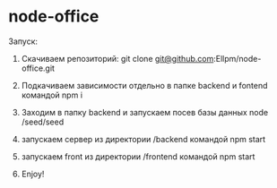 # node-office

Запуск:

1. Скачиваем репозиторий:
git clone git@github.com:Ellpm/node-office.git

2. Подкачиваем зависимости отдельно в папке backend и fontend командой npm i

3. Заходим в папку backend и запускаем посев базы данных node /seed/seed

4. запускаем сервер из директории /backend командой npm start

5. запускаем front из директории /frontend командой npm start

6. Enjoy!
